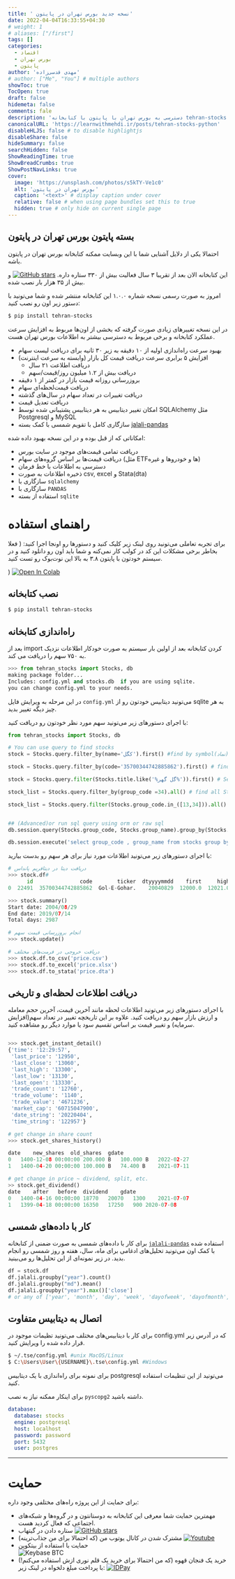 ```yaml
---
title: ' نسخه جدید بورس تهران در پایتون'
date: 2022-04-04T16:33:55+04:30
# weight: 1
# aliases: ["/first"]
tags: []
categories:
  - اقتصاد
  - بورس تهران
  - پایتون
author: 'مهدی قدسی‌زاده'
# author: ["Me", "You"] # multiple authors
showToc: true
TocOpen: true
draft: false
hidemeta: false
comments: fale
description: 'دسترسی به بورس تهران با پایتون با کتابخانه tehran-stocks'
canonicalURL: 'https://learnwithmehdi.ir/posts/tehran-stocks-python'
disableHLJS: false # to disable highlightjs
disableShare: false
hideSummary: false
searchHidden: false
ShowReadingTime: true
ShowBreadCrumbs: true
ShowPostNavLinks: true
cover:
  image: 'https://unsplash.com/photos/s5kTY-Ve1c0'
  alt: 'بورس تهران در پایتون'
  caption: '<text>' # display caption under cover
  relative: false # when using page bundles set this to true
  hidden: true # only hide on current single page
---
```


## بسته پایتون بورس تهران در پایتون

احتمالا یکی از دلایل آشنایی شما با این وبسایت ممکنه کتابخانه بورس تهران در پایتون باشه.

این کتابخانه الان بعد از تقریبا ۳ سال فعالیت
بیش از ۳۳۰
ستاره داره.
[![GitHub stars](https://img.shields.io/github/stars/ghodsizadeh/tehran-stocks?label=Github%20Stars)](https://github.com/ghodsizadeh/tehran-stocks/stargazers)
و بیش از ۳۵ هزار بار نصب شده.

امروز به صورت رسمی نسخه شماره ۱.۰.۰ این کتابخانه منتشر شده و شما می‌تونید با دستور زیر اون رو نصب کنید:

```bash
$ pip install tehran-stocks
```

در این نسخه تغییرهای زیادی صورت گرفته که بخشی از اون‌ها مربوط به افزایش سرعت عملکرد کتابخانه و برخی مربوط به دسترسی‌ بیشتر به اطلاعات بورس تهران هست.

- بهبود سرعت راه‌اندازی اولیه از ۱۰ دقیقه به زیر ۳۰ ثانیه برای دریافت لیست سهام
- افزایش ۵ برابری سرعت دریافت قیمت کل بازار
  (وابسته به سرعت اینترنت)
  - دریافت اطلاعت ۲۱ سال
  - دریافت بیش از ۱.۲ میلیون روز/قیمت/سهم
- بروزرسانی روزانه قیمت بازار در کمتر از ۱ دقیقه
- دریافت قیمت‌لحظه‌ای سهام
- دریافت تغییرات در تعداد سهام در سال‌های گذشته
- دریافت تعدیل قیمت
- امکان تغییر دیتابیس به هر دیتابیس پشتیبانی شده توسط SQLAlchemy مثل Postgresql و MySQL
- سازگاری کامل با تقویم شمسی با کمک بسته
  [jalali-pandas](https://github.com/ghodsizadeh/jalali-pandas)

امکاناتی که از قبل بوده و در این نسخه بهبود داده شده:

- دریافت تمامی قیمت‌های موجود در سایت بورس
- دریافت قیمت‌ها بر اساس گروه‌های سهام (مثل ETFها و خودروها و غیره)
- دسترسی به اطلاعات با خط فرمان
- ذخیره اطلاعات به صورت csv, excel و Stata(dta)
- سازگاری با `sqlalchemy`
- سازگاری با `PANDAS`
- استفاده از بسته `sqlite`

# راهنمای استفاده

برای تجربه تعاملی می‌تونید روی لینک زیر کلیک کنید و دستورها رو اونجا اجرا کنید:
(
فعلا بخاطر برخی مشکلات این کد در کولب کار نمی‌کنه و شما باید اون رو دانلود کنید و در سیستم خودتون با پایتون ۳.۸ به بالا این نوت‌بوک رو تست کنید.

)
[![Open In Colab](https://colab.research.google.com/assets/colab-badge.svg)](https://colab.research.google.com/github/ghodsizadeh/tehran-stocks/blob/master/Example/Read_Data.ipynb)

## نصب کتابخانه

```bash
$ pip install tehran-stocks
```

## راه‌اندازی کتابخانه

بعد از
import
کردن کتابخانه بعد از اولین بار سیستم به صورت خودکار اطلاعات نزدیک به ۷۵۰
سهم را دریافت می کند.
‍‍‍

```python
>>> from tehran_stocks import Stocks, db
making package folder...
Includes: config.yml and stocks.db  if you are using sqlite.
you can change config.yml to your needs.
```

در این مرحله به ویرایش فایل
`config.yml`
می‌تونید دیتابیس خودتون رو از sqlite
به هر چیز دیگه تغییر بدید.

با اجرای دستورهای زیر می‌تونید سهم مورد نظر خودتون رو دریافت کنید:

```python
from tehran_stocks import Stocks, db

# You can use query to find stocks
stock = Stocks.query.filter_by(name='كگل').first() #find by symbol(نماد)

stock = Stocks.query.filter_by(code='35700344742885862').first() # find by code on tsetmc url

stock = Stocks.query.filter(Stocks.title.like('%گل گهر%')).first() # Search by title

stock_list = Stocks.query.filter_by(group_code =34).all() # find all Stocks in Khodro

stock_list = Stocks.query.filter(Stocks.group_code.in_([13,34])).all() # all stocks in khodro and felezat


## (Advanced)or run sql query using orm or raw sql
db.session.query(Stocks.group_code, Stocks.group_name).group_by(Stocks.group_code).all()

db.session.execute('select group_code , group_name from stocks group by group_name').fetchall()
```

با اجرای دستورهای زیر می‌تونید اطلاعات مورد نیاز برای هر سهم رو بدست بیارید:

```python
# دریافت دیتا در دیتافریم پانداس
>>> stock.df#
      id               code        ticker  dtyyyymmdd    first     high      low    close        value      vol  openint per     open     last       date
0  22491  35700344742885862  Gol-E-Gohar.    20040829  12000.0  12021.0  12000.0  12000.0  18841605000  1570000     2708   D  12000.0  12000.0 2004-08-29

>>> stock.summary()
Start date: 2004/08/29
End date: 2019/07/14
Total days: 2987

# انجام بروزرسانی قیمت سهم
>>> stock.update()

# دریافت خروجی در فرمت‌های مختلف
>>> stock.df.to_csv('price.csv')
>>> stock.df.to_excel('price.xlsx')
>>> stock.df.to_stata('price.dta')

```

## دریافت اطلاعات لحظه‌ای و تاریخی

با اجرای دستورهای زیر می‌تونید اطلاعات لحظه مانند آخرین قیمت، آخرین حجم معامله و ارزش بازار سهم رو دریافت کنید.
علاوه بر این تاریخچه تغییر در تعداد سهم(افزایش سرمایه)
و تغییر قیمت بر اساس تقسیم سود یا موارد دیگر رو مشاهده کنید.

```python

>>> stock.get_instant_detail()
{'time': '12:29:57',
 'last_price': '12950',
 'last_close': '13060',
 'last_high': '13300',
 'last_low': '13130',
 'last_open': '13330',
 'trade_count': '12760',
 'trade_volume': '1140',
 'trade_value': '4671236',
 'market_cap': '60715047900',
 'date_string': '20220404',
 'time_string': '122957'}

# get change in share count
>>> stock.get_shares_history()

date	new_shares	old_shares	gdate
0	1400-12-08 00:00:00	200.000 B	100.000 B	2022-02-27
1	1400-04-20 00:00:00	100.000 B	74.400 B	2021-07-11

# get change in price ~ dividend, split, etc.
>> stock.get_dividend()
date	after	before	dividend	gdate
0	1400-04-16 00:00:00	18770	20070	1300	2021-07-07
1	1399-04-18 00:00:00	16350	17250	900	2020-07-08

```

## کار با داده‌های شمسی

برای کار با داده‌های شمسی به صورت ضمنی از کتابخانه
[‍`jalali-pandas`](https://github.com/ghodsizadeh/jalali-pandas)
استفاده شده با کمک اون می‌تونید تحلیل‌های ادغامی برای ماه، سال، هفته و روز شمسی رو انجام بدید.
در زیر نمونه‌ای از این تحلیل‌ها رو می‌بینید.

```python
df = stock.df
df.jalali.groupby("year").count()
df.jalali.groupby("md").mean()
df.jalali.groupby("year").max()['close']
# or any of ['year', 'month', 'day', 'week', 'dayofweek', 'dayofmonth', 'ym', 'yq', 'ymd', 'md']

```

## اتصال به دیتابیس متفاوت

برای کار با دیتابیس‌های مختلف می‌تونید تظیمات موجود در
config.yml
که در آدرس زیر قرار داده شده را ویرایش کنید.

```bash
$ ~/.tse/config.yml #unix MacOS/Linux
$ C:\Users\User\{USERNAME}\.tse\config.yml #Windows
```

برای نمونه برای را‌ه‌اندازی با یک دیتابیس postgresql
می‌تونید از این تنظیمات استفاده کنید.

برای اینکار ممکنه نیاز به نصب
`pyscopg2`
داشته باشید.

```yaml
database:
  database: stocks
  engine: postgresql
  host: localhost
  password: password
  port: 5432
  user: postgres
```

---

# حمایت

برای حمایت‌ از این پروژه‌ راه‌های مختلفی وجود داره:

- مهمترین حمایت شما معرفی این کتابخانه به دوستانتون و در گروه‌ها و شبکه‌های اجتماعی که فعال کردید هست.
- ستاره دادن در گیتهاب
  [![GitHub stars](https://img.shields.io/github/stars/ghodsizadeh/tehran-stocks?label=Github%20Stars)](https://github.com/ghodsizadeh/tehran-stocks/stargazers)
- مشترک شدن در کانال یوتوب من (که احتمالا برای من جذاب‌ترینه)
  [![Youtube](https://img.shields.io/badge/YouTube-FF0000?style=for-the-badge&logo=youtube&logoColor=white)](https://youtube.com/channel/UCF3v_GwH3Jg2c-V3hRwmcbg)
- حمایت با استفاده از بیتکوین  
  ![Keybase BTC](https://img.shields.io/keybase/btc/mghodsizadeh)
- خرید یک فنجان قهوه (که من احتمالا برای خرید یک قلم نوری ازش استفاده می‌کنم!) با پرداخت مبلغ دلخواه در لینک زیر:
  [![IDPay](https://img.shields.io/badge/IDPay-blue?style=for-the-badge&logo=idpay&logoColor=white)](https://idpay.ir/ghodsizadeh)
